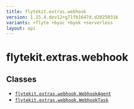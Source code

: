 ```yaml
---
title: flytekit.extras.webhook
version: 1.15.4.dev12+g71fb1647d.d20250316
variants: +flyte +byoc +byok +serverless
layout: api
---
```


# flytekit.extras.webhook

## Classes
* [`flytekit.extras.webhook.WebhookAgent`](../flytekit.extras.webhook/webhookagent)
* [`flytekit.extras.webhook.WebhookTask`](../flytekit.extras.webhook/webhooktask)
